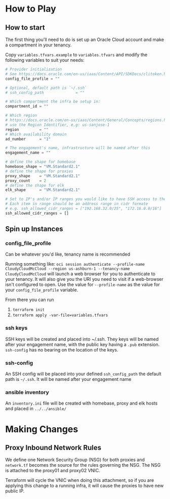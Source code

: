 # How to Play

## How to start

The first thing you'll need to do is set up an Oracle Cloud account and make a compartment in your tenancy.

Copy `variables.tfvars.example` to `variables.tfvars` and modify the following variables to suit your needs:

``` terraform
# Provider initialization
# See https://docs.oracle.com/en-us/iaas/Content/API/SDKDocs/clitoken.htm for more details documentation
config_file_profile = ""

# Optional, default path is `~/.ssh`
# ssh_config_path              = ""

# Which compartment the infra be setup in:
compartment_id = ""

# Which region
# https://docs.oracle.com/en-us/iaas/Content/General/Concepts/regions.htm
# use the Region Identifier, e.g: us-sanjose-1
region         = ""
# Which availability domain
ad_number      = "1"

# The engagement's name, infrastructure will be named after this
engagement_name = ""

# define the shape for homebase
homebase_shape = "VM.Standard2.1"
# define the shape for proxies
proxy_shape    = "VM.Standard2.1"
proxy_count    = 2
# define the shape for elk
elk_shape      = "VM.Standard2.1"

# Set to IP's and/or IP ranges you would like to have SSH access to the infrastructure
# Each item in range should be an address range in cidr formate
# e.g. ssh_allowed_cidr_ranges = ["192.168.32.0/25", "172.16.0.0/16"]
ssh_allowed_cidr_ranges = []
```

## Spin up Instances

### config_file_profile

Can be whatever you'd like, tenancy name is recommended

Running something like: 
`oci session authenticate --profile-name CloudyCloudMcCloud --region us-ashburn-1 --tenancy-name CloudyCloudMcCloud` will launch a web browser for you to authenticate to your tenancy. It will also give you the URI you need to visit if a web-browser isn't configured to open. Use the value for `--profile-name` as the value for your `config_file_profile` variable.

From there you can run

1. `terraform init`
2. `terraform apply -var-file=variables.tfvars`

### ssh keys
SSH keys will be created and placed into ~/.ssh. They keys will be named after your engagement name, with the public key having a `.pub` extension. `ssh-config` has no bearing on the location of the keys.

### ssh-config
An SSH config will be placed into your defined `ssh_config_path` the default path is `~/.ssh`. It will be named after your engagement name

### ansible inventory
An `inventory.ini` file will be created with homebase, proxy and elk hosts and placed in `../../ansible/`

# Making Changes

## Proxy Inbound Network Rules

We define one Network Security Group (NSG) for both proxies and `network.tf` becomes the source for the rules governing the NSG. The NSG is attached to the proxy01 and proxy02 VNIC.

Terraform will cycle the VNIC when doing this attachment, so if you are applying this change to a running infra, it will cause the proxies to have new public IP.
